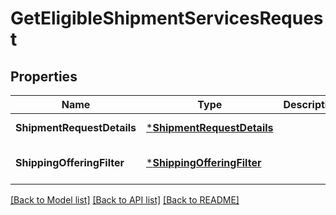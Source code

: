 # GetEligibleShipmentServicesRequest

## Properties
Name | Type | Description | Notes
------------ | ------------- | ------------- | -------------
**ShipmentRequestDetails** | [***ShipmentRequestDetails**](ShipmentRequestDetails.md) |  | [default to null]
**ShippingOfferingFilter** | [***ShippingOfferingFilter**](ShippingOfferingFilter.md) |  | [optional] [default to null]

[[Back to Model list]](../README.md#documentation-for-models) [[Back to API list]](../README.md#documentation-for-api-endpoints) [[Back to README]](../README.md)

